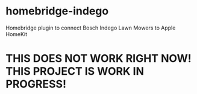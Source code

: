 # homebridge-indego

Homebridge plugin to connect Bosch Indego Lawn Mowers to Apple HomeKit

# THIS DOES NOT WORK RIGHT NOW! THIS PROJECT IS WORK IN PROGRESS!
